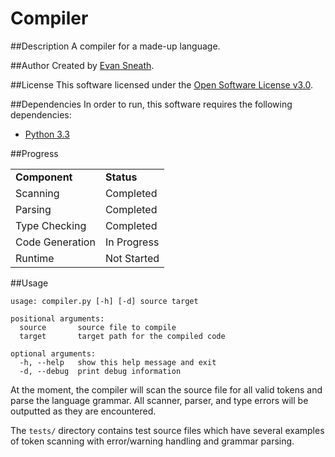 Compiler
========

##Description
A compiler for a made-up language.

##Author
Created by [Evan Sneath](http://github.com/evansneath).

##License
This software licensed under the [Open Software License v3.0](http://www.opensource.org/licenses/OSL-3.0).

##Dependencies
In order to run, this software requires the following dependencies:

* [Python 3.3](http://python.org/download/releases/3.3.0/)

##Progress

<table>
<tr><td><b>Component</b></td><td><b>Status</b></td></tr>
<tr><td>Scanning</td><td>Completed</td></tr>
<tr><td>Parsing</td><td>Completed</td></tr>
<tr><td>Type Checking</td><td>Completed</td></tr>
<tr><td>Code Generation</td><td>In Progress</td></tr>
<tr><td>Runtime</td><td>Not Started</td></tr>
</table>

##Usage
```
usage: compiler.py [-h] [-d] source target

positional arguments:
  source       source file to compile
  target       target path for the compiled code

optional arguments:
  -h, --help   show this help message and exit
  -d, --debug  print debug information
```

At the moment, the compiler will scan the source file for all valid tokens and 
parse the language grammar. All scanner, parser, and type errors will be 
outputted as they are encountered.

The `tests/` directory contains test source files which have several examples 
of token scanning with error/warning handling and grammar parsing.
